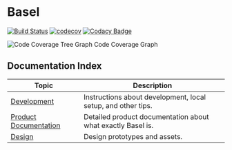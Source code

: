 # Basel

[![Build Status](https://github.com/uioporqwerty/basel/actions/workflows/ci-cd.yml/badge.svg)](https://github.com/uioporqwerty/basel/actions/workflows/ci-cd.yml)
[![codecov](https://codecov.io/gh/uioporqwerty/basel/graph/badge.svg?token=NMX0XR26DI)](https://codecov.io/gh/uioporqwerty/basel)
[![Codacy Badge](https://app.codacy.com/project/badge/Grade/57015ad5df2e418c99622a3226b8fea7)](https://app.codacy.com/gh/uioporqwerty/basel/dashboard?utm_source=gh&utm_medium=referral&utm_content=&utm_campaign=Badge_grade)

![Code Coverage Tree Graph](https://codecov.io/gh/uioporqwerty/basel/graphs/tree.svg?token=NMX0XR26DI)
Code Coverage Graph

## Documentation Index

| Topic                                                                                                                         | Description                                                  |
| ----------------------------------------------------------------------------------------------------------------------------- | ------------------------------------------------------------ |
| [Development](docs/development.md)                                                                                            | Instructions about development, local setup, and other tips. |
| [Product Documentation](https://coda.io/d/PRD_dP1UBl3hQc4/Project-Basel_suVd-?loginId=bml0aXNoLnNhY2hhckBnbWFpbC5jb20#_lu2F3) | Detailed product documentation about what exactly Basel is.  |
| [Design](https://www.figma.com/proto/ziyVifnwIWgPVAL5QDy8HG/Design?node-id=162-34491&t=RvkkiA4sPFPTsOf6-1)                    | Design prototypes and assets.                                |
